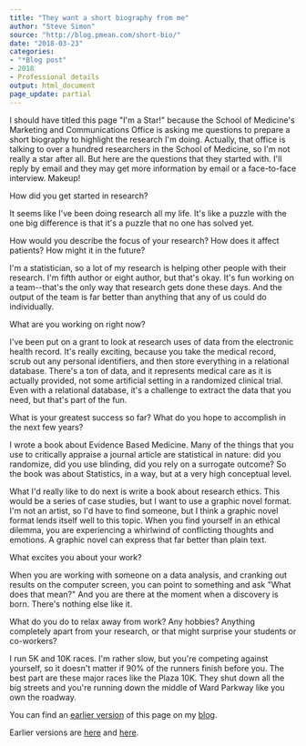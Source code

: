 ```yaml
---
title: "They want a short biography from me"
author: "Steve Simon"
source: "http://blog.pmean.com/short-bio/"
date: "2018-03-23"
categories:
- "*Blog post"
- 2018
- Professional details
output: html_document
page_update: partial
---
```


I should have titled this page "I'm a Star!" because the School of
Medicine's Marketing and Communications Office is asking me questions to
prepare a short biography to highlight the research I'm doing. Actually,
that office is talking to over a hundred researchers in the School of
Medicine, so I'm not really a star after all. But here are the questions
that they started with. I'll reply by email and they may get more
information by email or a face-to-face interview. Makeup!

<!---More--->

How did you get started in research?

It seems like I've been doing research all my life. It's like a puzzle with the one big difference is that it's a puzzle that no one has solved yet.

How would you describe the focus of your research? How does it affect patients? How might it in the future?

I'm a statistician, so a lot of my research is helping other people with their research. I'm fifth author or eight author, but that's okay. It's fun working on a team--that's the only way that research gets done these days. And the output of the team is far better than anything that any of us could do individually.

What are you working on right now?

I've been put on a grant to look at research uses of data from the electronic health record. It's really exciting, because you take the medical record, scrub out any personal identifiers, and then store everything in a relational database. There's a ton of data, and it represents medical care as it is actually provided, not some artificial setting in a randomized clinical trial. Even with a relational database, it's a challenge to extract the data that you need, but that's part of the fun.

What is your greatest success so far? What do you hope to accomplish in the next few years?

I wrote a book about Evidence Based Medicine. Many of the things that you use to critically appraise a journal article are statistical in nature: did you randomize, did you use blinding, did you rely on a surrogate outcome? So the book was about Statistics, in a way, but at a very high conceptual level.

What I'd really like to do next is write a book about research ethics. This would be a series of case studies, but I want to use a graphic novel format. I'm not an artist, so I'd have to find someone, but I think a graphic novel format lends itself well to this topic. When you find yourself in an ethical dilemma, you are experiencing a whirlwind of conflicting thoughts and emotions. A graphic novel can express that far better than plain text.

What excites you about your work?

When you are working with someone on a data analysis, and cranking out results on the computer screen, you can point to something and ask "What does that mean?" And you are there at the moment when a discovery is born. There's nothing else like it.

What do you do to relax away from work? Any hobbies? Anything completely apart from your research, or that might surprise your students or co-workers?

I run 5K and 10K races. I'm rather slow, but you're competing against yourself, so it doesn't matter if 90% of the runners finish before you. The best part are these major races like the Plaza 10K. They shut down all the big streets and you're running down the middle of Ward Parkway like you own the roadway.

You can find an [earlier version][sim1] of this page on my [blog][sim2].

[sim1]: http://blog.pmean.com/short-bio/
[sim2]: http://blog.pmean.com
Earlier versions are [here][sim1] and [here][sim2].
 
[sim1]: http://blog.pmean.com/short-bio/
[sim2]: http://new.pmean.com/biography-2018/
 
